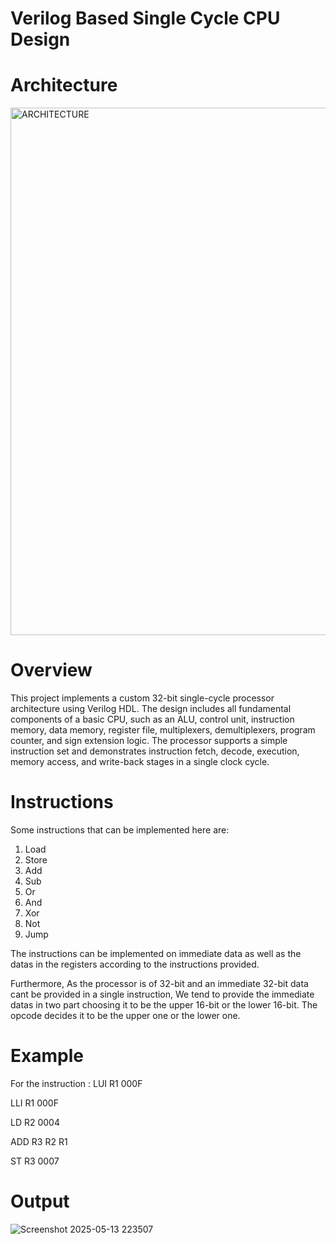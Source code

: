 # Verilog Based Single Cycle CPU Design

# Architecture
<img width="844" alt="ARCHITECTURE" src="https://github.com/user-attachments/assets/ddb405b7-c738-4eb9-a341-409307708d73" />

# Overview
This project implements a custom 32-bit single-cycle processor architecture using Verilog HDL. The design includes all fundamental components of a basic CPU, such as an ALU, control unit, instruction memory, data memory, register file, multiplexers, demultiplexers, program counter, and sign extension logic. The processor supports a simple instruction set and demonstrates instruction fetch, decode, execution, memory access, and write-back stages in a single clock cycle.

# Instructions
Some instructions that can be implemented here are: 
1. Load
2. Store
3. Add
4. Sub
5. Or
6. And
7. Xor
8. Not
9. Jump

The instructions can be implemented on immediate data as well as the datas in the registers according to the instructions provided.

Furthermore, As the processor is of 32-bit and an immediate 32-bit data cant be provided in a single instruction, We tend to provide the immediate datas in two part choosing it to be the upper 16-bit or the lower 16-bit. The opcode decides it to be the upper one or the lower one.

# Example
For the instruction :
LUI R1 000F

LLI R1 000F

LD R2 0004

ADD R3 R2 R1

ST R3 0007


# Output
![Screenshot 2025-05-13 223507](https://github.com/user-attachments/assets/f67e8053-823b-4166-bb48-7e8234509e34)
